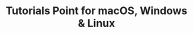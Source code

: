---
name: Tutorials Point
url: 'https://www.tutorialspoint.com/'
category: Education
title: 'Tutorials Point for macOS, Windows & Linux'
key: tutorials-point

---
